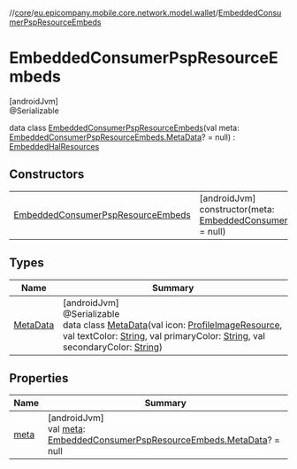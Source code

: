 //[core](../../../index.md)/[eu.epicompany.mobile.core.network.model.wallet](../index.md)/[EmbeddedConsumerPspResourceEmbeds](index.md)

# EmbeddedConsumerPspResourceEmbeds

[androidJvm]\
@Serializable

data class [EmbeddedConsumerPspResourceEmbeds](index.md)(val meta: [EmbeddedConsumerPspResourceEmbeds.MetaData](-meta-data/index.md)? = null) : [EmbeddedHalResources](../../eu.epicompany.mobile.core.network.hypermedia/-embedded-hal-resources/index.md)

## Constructors

| | |
|---|---|
| [EmbeddedConsumerPspResourceEmbeds](-embedded-consumer-psp-resource-embeds.md) | [androidJvm]<br>constructor(meta: [EmbeddedConsumerPspResourceEmbeds.MetaData](-meta-data/index.md)? = null) |

## Types

| Name | Summary |
|---|---|
| [MetaData](-meta-data/index.md) | [androidJvm]<br>@Serializable<br>data class [MetaData](-meta-data/index.md)(val icon: [ProfileImageResource](../../eu.epicompany.mobile.core.network.model/-profile-image-resource/index.md), val textColor: [String](https://kotlinlang.org/api/latest/jvm/stdlib/kotlin/-string/index.html), val primaryColor: [String](https://kotlinlang.org/api/latest/jvm/stdlib/kotlin/-string/index.html), val secondaryColor: [String](https://kotlinlang.org/api/latest/jvm/stdlib/kotlin/-string/index.html)) |

## Properties

| Name | Summary |
|---|---|
| [meta](meta.md) | [androidJvm]<br>val [meta](meta.md): [EmbeddedConsumerPspResourceEmbeds.MetaData](-meta-data/index.md)? = null |
